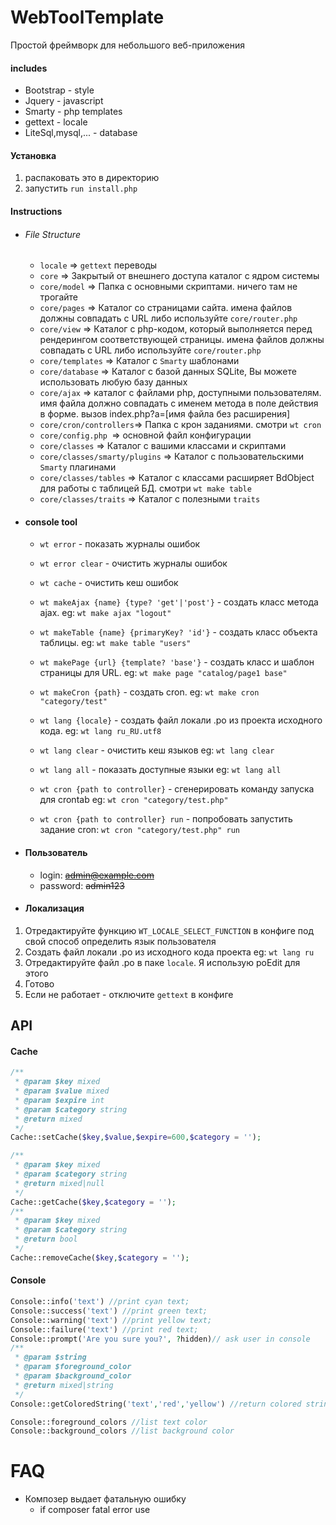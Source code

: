 # WebToolTemplate

Простой фреймворк для небольшого веб-приложения

#### includes

- Bootstrap - style
- Jquery - javascript
- Smarty - php templates
- gettext - locale
- LiteSql,mysql,... - database

#### Установка

1. распаковать это в директорию
2. запустить `run install.php`

#### Instructions

- ###### File Structure
	- `locale` => `gettext` переводы
	- `core` => Закрытый от внешнего доступа каталог с ядром системы
	- `core/model` => Папка с основными скриптами. ничего там не трогайте
	- `core/pages` => Каталог cо страницами сайта. имена файлов должны совпадать с URL либо используйте `core/router.php`
	- `core/view` => Каталог с php-кодом, который выполняется перед рендерингом соответствующей страницы. имена файлов должны совпадать с URL либо используйте `core/router.php`
	- `core/templates` => Каталог с `Smarty` шаблонами
	- `core/database` => Каталог с базой данных SQLite, Вы можете использовать любую базу данных
	- `core/ajax` => каталог с файлами php, доступными пользователям. имя файла должно совпадать с именем метода в поле действия в форме. вызов index.php?a=[имя файла без расширения]
	- `core/cron/controllers`=> Папка с крон заданиями. смотри  `wt cron`
	- `core/config.php `=> основной файл конфигурации
	- `core/classes` => Каталог с вашими классами и скриптами
	- `core/classes/smarty/plugins` => Каталог с пользовательскими `Smarty` плагинами
	- `core/classes/tables` => Каталог с классами расширяет BdObject для работы с таблицей БД. смотри  `wt make table`
	- `core/classes/traits` => Каталог с полезными `traits`

- #### console tool

	- `wt error` - показать журналы ошибок
	- `wt error clear` - очистить журналы ошибок

	- `wt cache` - очистить кеш ошибок

	- `wt makeAjax {name} {type? 'get'|'post'}` - создать класс метода ajax. eg: `wt make ajax "logout"`
	- `wt makeTable {name} {primaryKey? 'id'}` - создать класс объекта таблицы. eg: `wt make table "users"`
	- `wt makePage {url} {template? 'base'}` - создать класс и шаблон страницы для URL. eg: `wt make page "catalog/page1 base"`
	- `wt makeCron {path}` - создать cron. eg: `wt make cron "category/test"`

	- `wt lang {locale}` - создать файл локали .po из проекта исходного кода. eg: `wt lang ru_RU.utf8`
	- `wt lang clear` - очистить кеш языков eg: `wt lang clear`
	- `wt lang all` - показать доступные языки eg: `wt lang all`

	- `wt cron {path to controller}` - сгенерировать команду запуска для crontab eg: `wt cron "category/test.php"`
	- `wt cron {path to controller} run` - попробовать запустить задание cron: `wt cron "category/test.php" run`

- #### Пользователь

	- login: ~~admin@example.com~~
	- password: ~~admin123~~

- #### Локализация

1. Отредактируйте функцию `WT_LOCALE_SELECT_FUNCTION` в конфиге под свой способ определить язык пользователя
2. Создать файл локали .po из исходного кода проекта eg: `wt lang ru`
3. Отредактируйте файл .po в паке `locale`. Я использую poEdit для этого
5. Готово
6. Если не работает - отключите `gettext` в конфиге

## API

#### Cache

```php
/**
 * @param $key mixed
 * @param $value mixed
 * @param $expire int
 * @param $category string
 * @return mixed
 */
Cache::setCache($key,$value,$expire=600,$category = '');

/**
 * @param $key mixed
 * @param $category string
 * @return mixed|null
 */
Cache::getCache($key,$category = '');
/**
 * @param $key mixed
 * @param $category string
 * @return bool
 */
Cache::removeCache($key,$category = '');
```

#### Console

```php
Console::info('text') //print cyan text;
Console::success('text') //print green text;
Console::warning('text') //print yellow text;
Console::failure('text') //print red text;
Console::prompt('Are you sure you?', ?hidden)// ask user in console
/**
 * @param $string
 * @param $foreground_color
 * @param $background_color
 * @return mixed|string
 */
Console::getColoredString('text','red','yellow') //return colored string

Console::foreground_colors //list text color
Console::background_colors //list background color
```


# FAQ

 - Композер выдает фатальную ошибку 
   - if composer fatal error use 